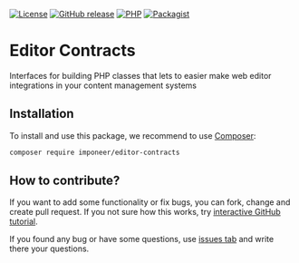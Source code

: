 [![License](https://img.shields.io/github/license/imponeer/editor-contracts.svg)](LICENSE)
[![GitHub release](https://img.shields.io/github/release/imponeer/editor-contracts.svg)](https://github.com/imponeer/editor-contracts/releases) [![PHP](https://img.shields.io/packagist/php-v/imponeer/editor-contracts.svg)](http://php.net)
[![Packagist](https://img.shields.io/packagist/dm/imponeer/editor-contracts.svg)](https://packagist.org/packages/imponeer/editor-contracts)

# Editor Contracts

Interfaces for building PHP classes that lets to easier make web editor integrations in your content management systems

## Installation

To install and use this package, we recommend to use [Composer](https://getcomposer.org):

```bash
composer require imponeer/editor-contracts
```

## How to contribute?

If you want to add some functionality or fix bugs, you can fork, change and create pull request. If you not sure how this works, try [interactive GitHub tutorial](https://try.github.io).

If you found any bug or have some questions, use [issues tab](https://github.com/imponeer/editor-contracts/issues) and write there your questions.
